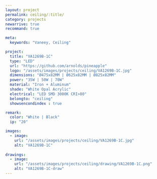 ```yaml
---
layout: project
permalink: ceiling/:title/
category: projects
newarrive: true
recommand: true

meta:
  keywords: "Vaneey, Ceiling"

project:
  title: "VA1269B-1C"
  type: "LED"
  url: "https://github.com/arnolds/pineapple"
  logo: "/assets/images/projects/ceiling/VA1269B-1C.jpg"
  dimensions: "Ø475x82MM | Ø625x82MM | Ø825x82MM"
  power: "35W | 50W | 70W"
  material: "Iron + Aluminum"
  shade: "White Opal Acrylic"
  electrical: "LED SMD 3000K CRI>80"
  belongto: "ceiling"
  showsencondindex : true

remark:
  color: "White | Black"
  ip: "20"

images:
  - image:
    url: "/assets/images/projects/ceiling/VA1269B-1C.jpg"
    alt: "VA1269B-1C"
    
drawings:
  - image:
    url: "/assets/images/projects/ceiling/drawing/VA1269B-1C.png"
    alt: "VA1269B-1C-draw"
---
```

